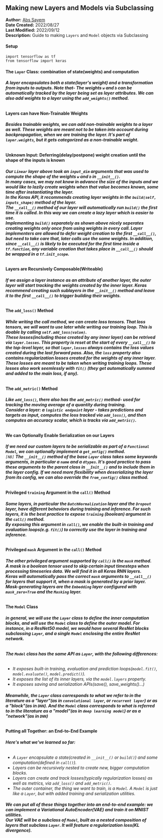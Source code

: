 ## **Making new Layers and Models via Subclassing**
**Author:** [Abs Sayem](https://github.com/abs-sayem)<br>
**Date Created:** 2022/08/27<br>
**Last Modified:** 2022/09/12<br>
**Description:** Guide to making `Layers` and `Model` objects via Subclassing

#### **Setup**
```
import tensorflow as tf
from tensorflow import keras
```

#### **The `Layer` Class: combination of state(weights) and computation**
###### **A layer encapsulates both a state(layer's weight) and a transformation from inputs to outputs. Note that- The weights `w` and `b` can be automatically tracked by the layer being set as layer attributes. We can also add weights to a layer using the `add_weights()` method.**
#### **Layers can have Non-Trainable Weights**
###### **Besides trainable weights, we can add non-trainable weights to a layer as well. These weights are meant not to be taken into account during backpropagation, when we are training the layer. It's part of `layer.weights`, but it gets categorized as a non-trainable weight.**
#### **Unknown Input: Deferring(delay/postpone) weight creation until the shape of the inputs is known**
###### **Our `Linear` layer above took an `input_dim` arguments that was used to compute the shape of the weights `w` and `b` in `__init__()`.<br>In many cases, we may not know in advance the size of the inputs and we would like to lazily create weights when that value becomes known, some time after instantiating the layer.<br>In the Keras API, it recommends creating layer weights in the `build(self, inputs_shape)` method of the layer.<br>The `__call__()` method of our layer will automatically run `build()` the first time it is called. In this way we can create a lazy layer which is easier to use.<br>Implementing `build()` separately as shown above nicely seperates creating weights only once from using weights in every call. Layer implementers are allowed to defer weight creation to the first `__call__()`, but need to take care that, later calls use the same weights. In addition, since `__call__()` is likely to be executed for the first time inside a `tf.function`, any variable creation that takes place in `__call__()` should be wrapped in a `tf.init_scope`.**
#### **Layers are Recursively Composable(Writeable)**
###### **If we assign a layer instance as an attribute of another layer, the outer layer will start tracking the weights created by the inner layer. Keras recommend creating such sublayers in the `__init__()` method and leave it to the first `__call__()` to trigger building their weights.**
#### **The `add_loss()` Method**
###### **While writing the call method, we can create loss tensors. That loss tensors, we will want to use later while writing our training loop. This is doable by calling `self.add_loss(value)`.<br>These losses(including those created by any inner layer) can be retrived via `layer.losses`. This property is reset at the start of every `__call__()` to the top-level layer, so that `layer,losses` always contains the loss values created during the last forward pass. Also, the `loss` property also contains regularization losses created for the weights of any inner layer.<br>These losses are meant to be taken when writing training loops. These losses also work seemlessly with `fit()` (they get automatically summed and added to the main loss, if any).**
#### **The `add_metric()` Method**
###### **Like `add_loss()`, there also has the `add_metric()` method- used for tracking the moving average of a quantity during training.<br>Consider a layer: a `logistic endpoint` layer - takes predictions and targets as input, computes the loss tracked via `add_loss()`, and then computes an accuracy scalar, which is tracks via `add_metric()`.**
#### **We can Optionally Enable Serialization on our Layers**
###### **If we need our custom layers to be serializable as part of a `Functional Model`, we can optionally implement a `get_onfig()` method.<br>** `[NB]` **The `__init__()` method of the base `Layer` class takes some keywords arguments, in particular a `name` and a `dtypes`. It's good practice to pass these arguments to the parent class in `__Init__()` and to include them in the layer config. If we need more flexibility when deserializing the layer from its config, we can also override the `from_config()` class method.**
#### **Privileged `training` Argument in the `call()` Method**
###### **Some layers, in particular the `BatchNormalization` layer and the `Dropout` layer, have different behaviors during training and inference. For such layers, it is the best practice to expose `training` (boolean) argument in the `call()` method.<br>By exposing this argument in `call()`, we enable the built-in training and evaluation loops(e.g. `fit()`) to correctly use the layer in training and inference.**
#### **Privileged `mask` Argument in the `call()` Method**
###### **The other privileged argument supported by `call()` is the `mask` method.<br>A mask is a boolean tensor used to skip certain input timesteps when processing timeseries data. We will find it in all Keras RNN layers.<br>Keras will automatically pass the correct `mask` arguments to `__call__()` for layers that support it, when a mask is generated by a prior layer. Mask-generating layers are the `Embedding` layer configured with `mask_zero=True` and the `Masking` layer.**
#### **The `Model` Class**
###### **in general, we will use the `Layer` class to define the inner computation blocks, and will use the `Model` class to define the outer model. For instance, in a ResNet50 model, we would have several ResNet blocks subclassing `Layer`, and a single `Model` enclosing the entire ResNet network.**
###### **The `Model` class has the same API as `Layer`, with the following differences:**
* *It exposes built-in training, evaluation and prediction loops(`model.fit()`, `model.evaluate()`, `model.predict()`).*
* *It exposes the list of its inner layers, via the `model.layers` property.*
* *It exposes saving and serialization APIs(save(), save_weights()...)*
###### **Meanwhile, the `Layer` class corresponds to what we refer to in the literature as a "layer"(as in `convolutional layer`, or `recurrent layer`) or as a "block"(as in `DNN`). And the `Model` class corresponds to what is referred to in the literature as a "model"(as in `deep learning model`) or as a "network"(as in `DNN`)**
#### **Putting all Together: an End-to-End Example**
###### **Here's what we've learned so far:**
* *A `Layer` encapsulate a state(created in `__init__()` or `build()`) and some computation(defined in `call()`).*
* *Layers can be recursively nested to create new, bigger computation blocks.*
* *Layers can create and track losses(typically regularization losses) as well as metrics, via `add_loss()` and `add_metric()`.*
* *The outer container, the thing we want to train, is a `Model`. A `Model` is just like a `Layer`, but with added training and serialization utilities.*
###### **We can put all of these things together into an end-to-end example: we can implement a Variational AutoEncoder(VAE) and train it on MNIST utilities.<br>Our VAE will be a subclass of `Model`, built as a nested composition of layers that subclass `Layer`. It will feature a regularization loss(KL divergence).**